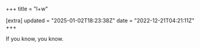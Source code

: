 +++
title = "l+w"

[extra]
updated = "2025-01-02T18:23:38Z"
date = "2022-12-21T04:21:11Z"
+++

If you know, you know.